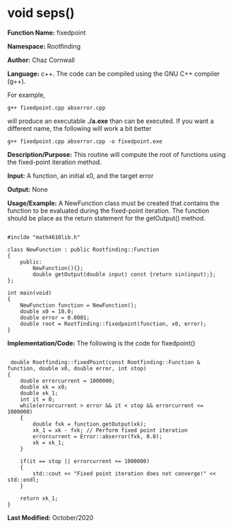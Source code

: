 # void seps()

**Function Name:**           fixedpoint

**Namespace:**               Rootfinding

**Author:** Chaz Cornwall

**Language:** c++. The code can be compiled using the GNU C++ compiler (g++).

For example,

    g++ fixedpoint.cpp abserror.cpp

will produce an executable **./a.exe** than can be executed. If you want a different name, the following will work a bit
better

    g++ fixedpoint.cpp abserror.cpp -o fixedpoint.exe

**Description/Purpose:** This routine will compute the root of functions using the fixed-point iteration method. 

**Input:** A function, an initial x0, and the target error

**Output:** None

**Usage/Example:** A NewFunction class must be created that contains the function to be evaluated during the fixed-point iteration. The function should be place as the return
 statement for the getOutput() method.

<pre><code> 
#inclde "math4610lib.h" 

class NewFunction : public Rootfinding::Function
{
    public:
        NewFunction(){}; 
        double getOutput(double input) const {return sin(input);};
};

int main(void)
{
    NewFunction function = NewFunction();
    double x0 = 10.0;
    double error = 0.0001;
    double root = Rootfinding::fixedpoint(function, x0, error);
}
</pre></code>

**Implementation/Code:** The following is the code for fixedpoint()

<pre><code>
 double Rootfinding::fixedPoint(const Rootfinding::Function & function, double x0, double error, int stop)
{
    double errorcurrent = 1000000;
    double xk = x0;
    double xk_1;
    int it = 0;
    while(errorcurrent > error && it < stop && errorcurrent <= 1000000)
    {
        double fxk = function.getOutput(xk);
        xk_1 = xk - fxk; // Perform fixed point iteration
        errorcurrent = Error::abserror(fxk, 0.0);
        xk = xk_1;
    }

    if(it == stop || errorcurrent >= 1000000)
    {
        std::cout << "Fixed point iteration does not converge!" << std::endl;
    }

    return xk_1;
}
</pre></code>

**Last Modified:** October/2020
